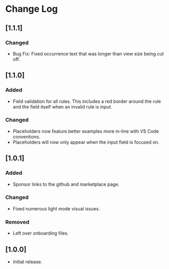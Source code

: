 # Change Log

## [1.1.1]

### Changed

- Bug Fix: Fixed occurrence text that was longer than view size being cut off.

## [1.1.0]

### Added

- Field validation for all rules. This includes a red border around the rule and the field itself when an invalid rule is input.

### Changed

- Placeholders now feature better examples more in-line with VS Code conventions.
- Placeholders will now only appear when the input field is focused on.

## [1.0.1]

### Added

- Sponsor links to the github and marketplace page.

### Changed

- Fixed numerous light mode visual issues.

### Removed

- Left over onboarding files.

## [1.0.0]

- Initial release.
